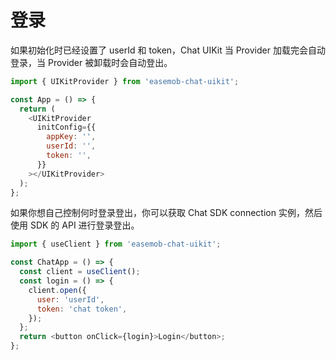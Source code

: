 # 登录

如果初始化时已经设置了 userId 和 token，Chat UIKit 当 Provider 加载完会自动登录，当 Provider 被卸载时会自动登出。

```javascript
import { UIKitProvider } from 'easemob-chat-uikit';

const App = () => {
  return (
    <UIKitProvider
      initConfig={{
        appKey: '',
        userId: '',
        token: '',
      }}
    ></UIKitProvider>
  );
};
```

如果你想自己控制何时登录登出，你可以获取 Chat SDK connection 实例，然后使用 SDK 的 API 进行登录登出。

```javascript
import { useClient } from 'easemob-chat-uikit';

const ChatApp = () => {
  const client = useClient();
  const login = () => {
    client.open({
      user: 'userId',
      token: 'chat token',
    });
  };
  return <button onClick={login}>Login</button>;
};
```

